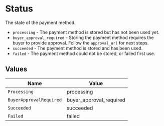 # Status

The state of the payment method.

- `processing` - The payment method is stored but has not been used yet.
- `buyer_approval_required` - Storing the payment method requires
  the buyer to provide approval. Follow the `approval_url` for next steps.
- `succeeded` - The payment method is stored and has been used.
- `failed` - The payment method could not be stored, or failed first use.


## Values

| Name                    | Value                   |
| ----------------------- | ----------------------- |
| `Processing`            | processing              |
| `BuyerApprovalRequired` | buyer_approval_required |
| `Succeeded`             | succeeded               |
| `Failed`                | failed                  |